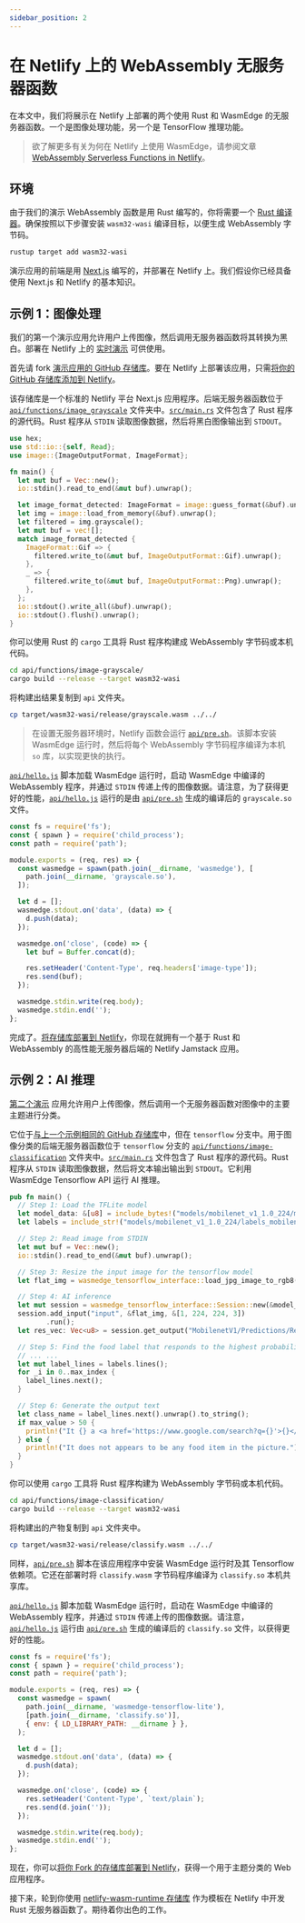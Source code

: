 ```yaml
---
sidebar_position: 2
---
```

# 在 Netlify 上的 WebAssembly 无服务器函数

在本文中，我们将展示在 Netlify 上部署的两个使用 Rust 和 WasmEdge 的无服务器函数。一个是图像处理功能，另一个是 TensorFlow 推理功能。

> 欲了解更多有关为何在 Netlify 上使用 WasmEdge，请参阅文章 [WebAssembly Serverless Functions in Netlify](https://www.secondstate.io/articles/netlify-wasmedge-webassembly-rust-serverless/)。

## 环境

由于我们的演示 WebAssembly 函数是用 Rust 编写的，你将需要一个 [Rust 编译器](https://www.rust-lang.org/tools/install)。确保按照以下步骤安装 `wasm32-wasi` 编译目标，以便生成 WebAssembly 字节码。

```bash
rustup target add wasm32-wasi
```

演示应用的前端是用 [Next.js](https://nextjs.org/) 编写的，并部署在 Netlify 上。我们假设你已经具备使用 Next.js 和 Netlify 的基本知识。

## 示例 1：图像处理

我们的第一个演示应用允许用户上传图像，然后调用无服务器函数将其转换为黑白。部署在 Netlify 上的 [实时演示](https://60fe22f9ff623f0007656040--reverent-hodgkin-dc1f51.netlify.app/) 可供使用。

首先请 fork [演示应用的 GitHub 存储库](https://github.com/second-state/netlify-wasm-runtime)。要在 Netlify 上部署该应用，只需[将你的 GitHub 存储库添加到 Netlify](https://www.netlify.com/blog/2016/09/29/a-step-by-step-guide-deploying-on-netlify/)。

该存储库是一个标准的 Netlify 平台 Next.js 应用程序。后端无服务器函数位于 [`api/functions/image_grayscale`](https://github.com/second-state/netlify-wasm-runtime/tree/main/api/functions/image-grayscale) 文件夹中。[`src/main.rs`](https://github.com/second-state/netlify-wasm-runtime/blob/main/api/functions/image-grayscale/src/main.rs) 文件包含了 Rust 程序的源代码。Rust 程序从 `STDIN` 读取图像数据，然后将黑白图像输出到 `STDOUT`。


```rust
use hex;
use std::io::{self, Read};
use image::{ImageOutputFormat, ImageFormat};

fn main() {
  let mut buf = Vec::new();
  io::stdin().read_to_end(&mut buf).unwrap();

  let image_format_detected: ImageFormat = image::guess_format(&buf).unwrap();
  let img = image::load_from_memory(&buf).unwrap();
  let filtered = img.grayscale();
  let mut buf = vec![];
  match image_format_detected {
    ImageFormat::Gif => {
      filtered.write_to(&mut buf, ImageOutputFormat::Gif).unwrap();
    },
    _ => {
      filtered.write_to(&mut buf, ImageOutputFormat::Png).unwrap();
    },
  };
  io::stdout().write_all(&buf).unwrap();
  io::stdout().flush().unwrap();
}
```

你可以使用 Rust 的 `cargo` 工具将 Rust 程序构建成 WebAssembly 字节码或本机代码。

```bash
cd api/functions/image-grayscale/
cargo build --release --target wasm32-wasi
```

将构建出结果复制到 `api` 文件夹。

```bash
cp target/wasm32-wasi/release/grayscale.wasm ../../
```

> 在设置无服务器环境时，Netlify 函数会运行 [`api/pre.sh`](https://github.com/second-state/netlify-wasm-runtime/blob/main/api/pre.sh)。该脚本安装 WasmEdge 运行时，然后将每个 WebAssembly 字节码程序编译为本机 `so` 库，以实现更快的执行。

[`api/hello.js`](https://github.com/second-state/netlify-wasm-runtime/blob/main/api/hello.js) 脚本加载 WasmEdge 运行时，启动 WasmEdge 中编译的 WebAssembly 程序，并通过 `STDIN` 传递上传的图像数据。请注意，为了获得更好的性能，[`api/hello.js`](https://github.com/second-state/netlify-wasm-runtime/blob/main/api/hello.js) 运行的是由 [`api/pre.sh`](https://github.com/second-state/netlify-wasm-runtime/blob/main/api/pre.sh) 生成的编译后的 `grayscale.so` 文件。

```javascript
const fs = require('fs');
const { spawn } = require('child_process');
const path = require('path');

module.exports = (req, res) => {
  const wasmedge = spawn(path.join(__dirname, 'wasmedge'), [
    path.join(__dirname, 'grayscale.so'),
  ]);

  let d = [];
  wasmedge.stdout.on('data', (data) => {
    d.push(data);
  });

  wasmedge.on('close', (code) => {
    let buf = Buffer.concat(d);

    res.setHeader('Content-Type', req.headers['image-type']);
    res.send(buf);
  });

  wasmedge.stdin.write(req.body);
  wasmedge.stdin.end('');
};
```

完成了。[将存储库部署到 Netlify](https://www.netlify.com/blog/2016/09/29/a-step-by-step-guide-deploying-on-netlify/)，你现在就拥有一个基于 Rust 和 WebAssembly 的高性能无服务器后端的 Netlify Jamstack 应用。

## 示例 2：AI 推理

[第二个演示](https://60ff7e2d10fe590008db70a9--reverent-hodgkin-dc1f51.netlify.app/) 应用允许用户上传图像，然后调用一个无服务器函数对图像中的主要主题进行分类。

它位于[与上一个示例相同的 GitHub 存储库](https://github.com/second-state/netlify-wasm-runtime/tree/tensorflow)中，但在 `tensorflow` 分支中。用于图像分类的后端无服务器函数位于 `tensorflow` 分支的 [`api/functions/image-classification`](https://github.com/second-state/netlify-wasm-runtime/tree/tensorflow/api/functions/image-classification) 文件夹中。[`src/main.rs`](https://github.com/second-state/netlify-wasm-runtime/blob/tensorflow/api/functions/image-classification/src/main.rs) 文件包含了 Rust 程序的源代码。Rust 程序从 `STDIN` 读取图像数据，然后将文本输出输出到 `STDOUT`。它利用 WasmEdge Tensorflow API 运行 AI 推理。

```rust
pub fn main() {
  // Step 1: Load the TFLite model
  let model_data: &[u8] = include_bytes!("models/mobilenet_v1_1.0_224/mobilenet_v1_1.0_224_quant.tflite");
  let labels = include_str!("models/mobilenet_v1_1.0_224/labels_mobilenet_quant_v1_224.txt");

  // Step 2: Read image from STDIN
  let mut buf = Vec::new();
  io::stdin().read_to_end(&mut buf).unwrap();

  // Step 3: Resize the input image for the tensorflow model
  let flat_img = wasmedge_tensorflow_interface::load_jpg_image_to_rgb8(&buf, 224, 224);

  // Step 4: AI inference
  let mut session = wasmedge_tensorflow_interface::Session::new(&model_data, wasmedge_tensorflow_interface::ModelType::TensorFlowLite);
  session.add_input("input", &flat_img, &[1, 224, 224, 3])
         .run();
  let res_vec: Vec<u8> = session.get_output("MobilenetV1/Predictions/Reshape_1");

  // Step 5: Find the food label that responds to the highest probability in res_vec
  // ... ...
  let mut label_lines = labels.lines();
  for _i in 0..max_index {
    label_lines.next();
  }

  // Step 6: Generate the output text
  let class_name = label_lines.next().unwrap().to_string();
  if max_value > 50 {
    println!("It {} a <a href='https://www.google.com/search?q={}'>{}</a> in the picture", confidence.to_string(), class_name, class_name);
  } else {
    println!("It does not appears to be any food item in the picture.");
  }
}
```

你可以使用 `cargo` 工具将 Rust 程序构建为 WebAssembly 字节码或本机代码。

```bash
cd api/functions/image-classification/
cargo build --release --target wasm32-wasi
```

将构建出的产物复制到 `api` 文件夹中。

```bash
cp target/wasm32-wasi/release/classify.wasm ../../
```

同样，[`api/pre.sh`](https://github.com/second-state/netlify-wasm-runtime/blob/tensorflow/api/pre.sh) 脚本在该应用程序中安装 WasmEdge 运行时及其 Tensorflow 依赖项。它还在部署时将 `classify.wasm` 字节码程序编译为 `classify.so` 本机共享库。

[`api/hello.js`](https://github.com/second-state/netlify-wasm-runtime/blob/tensorflow/api/hello.js) 脚本加载 WasmEdge 运行时，启动在 WasmEdge 中编译的 WebAssembly 程序，并通过 `STDIN` 传递上传的图像数据。请注意，[`api/hello.js`](https://github.com/second-state/netlify-wasm-runtime/blob/tensorflow/api/hello.js) 运行由 [`api/pre.sh`](https://github.com/second-state/netlify-wasm-runtime/blob/tensorflow/api/pre.sh) 生成的编译后的 `classify.so` 文件，以获得更好的性能。

```javascript
const fs = require('fs');
const { spawn } = require('child_process');
const path = require('path');

module.exports = (req, res) => {
  const wasmedge = spawn(
    path.join(__dirname, 'wasmedge-tensorflow-lite'),
    [path.join(__dirname, 'classify.so')],
    { env: { LD_LIBRARY_PATH: __dirname } },
  );

  let d = [];
  wasmedge.stdout.on('data', (data) => {
    d.push(data);
  });

  wasmedge.on('close', (code) => {
    res.setHeader('Content-Type', `text/plain`);
    res.send(d.join(''));
  });

  wasmedge.stdin.write(req.body);
  wasmedge.stdin.end('');
};
```

现在，你可以[将你 Fork 的存储库部署到 Netlify](https://www.netlify.com/blog/2016/09/29/a-step-by-step-guide-deploying-on-netlify/)，获得一个用于主题分类的 Web 应用程序。

接下来，轮到你使用 [netlify-wasm-runtime 存储库](https://github.com/second-state/netlify-wasm-runtime) 作为模板在 Netlify 中开发 Rust 无服务器函数了。期待着你出色的工作。
